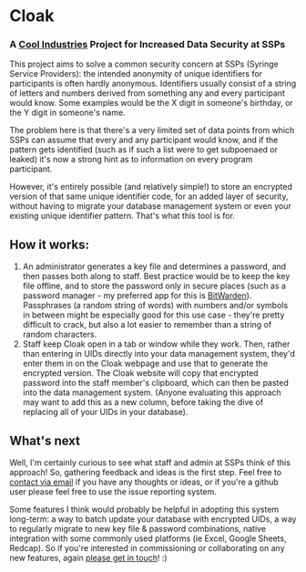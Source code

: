 # Cloak
### A <a href="https://cool.industries">Cool Industries</a> Project for Increased Data Security at SSPs

This project aims to solve a common security concern at SSPs (Syringe Service Providers): the intended anonymity of unique identifiers for participants is often hardly anonymous. Identifiers usually consist of a string of letters and numbers derived from something any and every participant would know. Some examples would be the X digit in someone's birthday, or the Y digit in someone's name.

The problem here is that there's a very limited set of data points from which SSPs can assume that every and any participant would know, and if the pattern gets identified (such as if such a list were to get subpoenaed or leaked) it's now a strong hint as to information on every program participant.

However, it's entirely possible (and relatively simple!) to store an encrypted version of that same unique identifier code, for an added layer of security, without having to migrate your database management system or even your existing unique identifier pattern. That's what this tool is for. 

## How it works:

1. An administrator generates a key file and determines a password, and then passes both along to staff. Best practice would be to keep the key file offline, and to store the password only in secure places (such as a password manager - my preferred app for this is <a href="https://bitwarden.com">BitWarden</a>). Passphrases (a random string of words) with numbers and/or symbols in between might be especially good for this use case - they're pretty difficult to crack, but also a lot easier to remember than a string of random characters.
2. Staff keep Cloak open in a tab or window while they work. Then, rather than entering in UIDs directly into your data management system, they'd enter them in on the Cloak webpage and use that to generate the encrypted version. The Cloak website will copy that encrypted password into the staff member's clipboard, which can then be pasted into the data management system. (Anyone evaluating this approach may want to add this as a new column, before taking the dive of replacing all of your UIDs in your database).

## What's next

Well, I'm certainly curious to see what staff and admin at SSPs think of this approach! So, gathering feedback and ideas is the first step. Feel free to <a href="mailto:michael@cool.industries">contact via email</a> if you have any thoughts or ideas, or if you're a github user please feel free to use the issue reporting system.

Some features I think would probably be helpful in adopting this system long-term: a way to batch update your database with encrypted UIDs, a way to regularly migrate to new key file & password combinations, native integration with some commonly used platforms (ie Excel, Google Sheets, Redcap). So if you're interested in commissioning or collaborating on any new features, again <a href="mailto:michael@cool.industries">please get in touch</a>! :)
